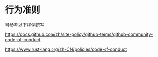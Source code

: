 # 行为准则

可参考以下样例撰写

https://docs.github.com/zh/site-policy/github-terms/github-community-code-of-conduct

https://www.rust-lang.org/zh-CN/policies/code-of-conduct